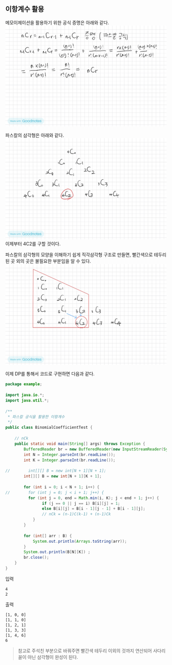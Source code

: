 ## 이항계수 활용

메모이제이션을 활용하기 위한 공식 증명은 아래와 같다.
![이항계수_파스칼_공식_증명](../../res/binomial_coefficient.jpg)

파스칼의 삼각형은 아래와 같다.
![파스칼의 삼각형1](../../res/pascal_triangle1.jpg)
이제부터 4C2를 구할 것이다.

파스칼의 삼각형의 모양을 이해하기 쉽게 직각삼각형 구조로 만들면, 빨간색으로 테두리된 곳 외의 곳은 불필요한 부분임을 알 수 있다.
![파스칼의 삼각형2](../../res/pascal_triangle2.jpg)

이제 DP를 통해서 코드로 구현하면 다음과 같다.
```java
package example;

import java.io.*;
import java.util.*;

/**
 * 파스칼 공식을 활용한 이항계수
 */
public class BinomialCoefficientTest {

    // nCk
    public static void main(String[] args) throws Exception {
        BufferedReader br = new BufferedReader(new InputStreamReader(System.in));
        int N = Integer.parseInt(br.readLine());
        int K = Integer.parseInt(br.readLine());

//        int[][] B = new int[N + 1][N + 1];
        int[][] B = new int[N + 1][K + 1];

        for (int i = 0; i < N + 1; i++) {
//        for (int j = 0; j < i + 1; j++) {
          for (int j = 0, end = Math.min(i, K); j < end + 1; j++) {
                if (j == 0 || j == i) B[i][j] = 1;
                else B[i][j] = B[i - 1][j - 1] + B[i - 1][j];
                // nCk = (n-1)C(k-1) + (n-1)Ck
            }
        }

        for (int[] arr : B) {
            System.out.println(Arrays.toString(arr));
        }
        System.out.println(B[N][K]) ;
        br.close();
    }
}
```
입력
```text
4
2
```
출력
```text
[1, 0, 0]
[1, 1, 0]
[1, 2, 1]
[1, 3, 3]
[1, 4, 6]
6
```
> 참고로 주석친 부분으로 바꿔주면 빨간색 테두리 이외의 것까지 연산되어 사다리꼴이 아닌 삼각형이 완성이 된다.